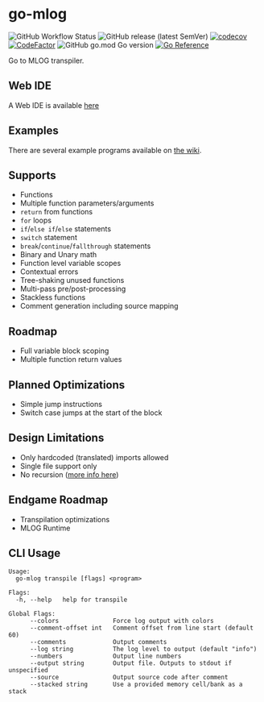# go-mlog

![GitHub Workflow Status](https://img.shields.io/github/workflow/status/vilsol/go-mlog/build)
![GitHub release (latest SemVer)](https://img.shields.io/github/v/release/vilsol/go-mlog)
[![codecov](https://codecov.io/gh/Vilsol/go-mlog/branch/master/graph/badge.svg?token=LFNKYWS0N2)](https://codecov.io/gh/Vilsol/go-mlog)
[![CodeFactor](https://www.codefactor.io/repository/github/vilsol/go-mlog/badge)](https://www.codefactor.io/repository/github/vilsol/go-mlog)
![GitHub go.mod Go version](https://img.shields.io/github/go-mod/go-version/vilsol/go-mlog)
[![Go Reference](https://pkg.go.dev/badge/github.com/Vilsol/go-mlog.svg)](https://pkg.go.dev/github.com/Vilsol/go-mlog)

Go to MLOG transpiler.

## Web IDE

A Web IDE is available [here](https://vilsol.github.io/go-mlog-web/?1)

## Examples

There are several example programs available on [the wiki](https://github.com/Vilsol/go-mlog/wiki/Examples).

## Supports

* Functions
* Multiple function parameters/arguments
* `return` from functions
* `for` loops
* `if`/`else if`/`else` statements
* `switch` statement
* `break`/`continue`/`fallthrough` statements
* Binary and Unary math
* Function level variable scopes
* Contextual errors
* Tree-shaking unused functions
* Multi-pass pre/post-processing
* Stackless functions
* Comment generation including source mapping

## Roadmap

* Full variable block scoping
* Multiple function return values

## Planned Optimizations

* Simple jump instructions
* Switch case jumps at the start of the block

## Design Limitations

* Only hardcoded (translated) imports allowed
* Single file support only
* No recursion ([more info here](RECURSION.md))

## Endgame Roadmap

* Transpilation optimizations
* MLOG Runtime

## CLI Usage

```
Usage:
  go-mlog transpile [flags] <program>

Flags:
  -h, --help   help for transpile

Global Flags:
      --colors               Force log output with colors
      --comment-offset int   Comment offset from line start (default 60)
      --comments             Output comments
      --log string           The log level to output (default "info")
      --numbers              Output line numbers
      --output string        Output file. Outputs to stdout if unspecified
      --source               Output source code after comment
      --stacked string       Use a provided memory cell/bank as a stack
```